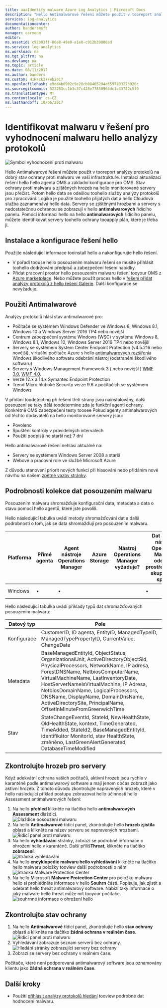 ```yaml
---
title: aaaIdentify malware Azure Log Analytics | Microsoft Docs
description: "Hello Antimalwarové řešení můžete použít v tooreport analýzy protokolů na dobrý stav ochrany proti malwaru ve vaší infrastruktuře."
services: log-analytics
documentationcenter: 
author: bandersmsft
manager: carmonm
editor: 
ms.assetid: c92b03ff-86e8-49e0-a1e8-c912b39006ad
ms.service: log-analytics
ms.workload: na
ms.tgt_pltfrm: na
ms.devlang: na
ms.topic: article
ms.date: 08/11/2017
ms.author: banders
ms.custom: H1Hack27Feb2017
ms.openlocfilehash: e9dd4b6902c9e28cb08465284e6597803273920c
ms.sourcegitcommit: 523283cc1b3c37c428e77850964dc1c33742c5f0
ms.translationtype: MT
ms.contentlocale: cs-CZ
ms.lasthandoff: 10/06/2017
---
```

# <a name="identify-malware-using-hello-malware-assessment-solution-in-log-analytics"></a>Identifikovat malwaru v řešení pro vyhodnocení malwaru hello analýzy protokolů

![Symbol vyhodnocení proti malwaru](./media/log-analytics-malware/antimalware-assessment-symbol.png)

Hello Antimalwarové řešení můžete použít v tooreport analýzy protokolů na dobrý stav ochrany proti malwaru ve vaší infrastruktuře. Instalaci aktualizací řešení hello hello agenta OMS a základní konfigurace pro OMS. Stav ochrany proti malwaru a zjištěných hrozeb na hello monitorované servery jsou přečíst. Potom hello data se odešlou toohello služby analýzy protokolů pro zpracování. Logika je použité toohello přijatých dat a hello Cloudová služba zaznamenává hello data. Servery se zjištěnými hrozbami a servery s nedostatečnou ochranou se zobrazují v hello **antimalwarových** řídicího panelu. Pomocí informací hello na hello **antimalwarových** řídicího panelu, můžete identifikovat servery toohello ochrany tooapply plán, které je třeba ji.

## <a name="installing-and-configuring-hello-solution"></a>Instalace a konfigurace řešení hello
Použijte následující informace tooinstall hello a nakonfigurujte hello řešení.

* V pořadí toouse hello posouzením malwaru řešení se musíte přihlásit toohello dodržování předpisů a zabezpečení řešení nabídky.
* Přidat pracovní prostor hello posouzením malwaru řešení tooyour OMS z [Azure marketplace](https://azuremarketplace.microsoft.com/marketplace/apps/Microsoft.AntiMalwareOMS?tab=Overview). Nebo můžete použít proces hello v [řešení přidat analýzy protokolů z hello řešení Galerie](log-analytics-add-solutions.md). Další konfigurace se nevyžaduje.

## <a name="use-antimalware"></a>Použití Antimalwarové
Analýzy protokolů hlásí stav antimalwarové pro:

* Počítače se systémem Windows Defender ve Windows 8, Windows 8.1, Windows 10 a Windows Server 2016 TP4 nebo novější
* Centrum zabezpečení systému Windows (WSC) v systému Windows 8, Windows 8.1, Windows 10, Windows Server 2016 TP4 nebo novější
* Servery se systémem System Center Endpoint Protection (v4.5.216 nebo novější), virtuální počítače Azure s hello [antimalwarových rozšíření](http://go.microsoft.com/fwlink/?linkid=398023)a Windows škodlivého softwaru odebrání nástroj (odstranění škodlivého softwaru)  
* Servery s Windows Management Framework 3 &#40; nebo novější &#41; [WMF 3.0](https://support.microsoft.com/kb/2506143), [WMF 4.0](http://www.microsoft.com/download/details.aspx?id=40855).
* Verze 12.x a 14.x Symantec Endpoint Protection
* Trend Micro hluboké Security verze 9.6 v počítačích se systémem Windows

V přidání toodetecting při řešení třetí strany jsou nainstalovány, další posouzení se taky dělá toodetermine zda je funkční agenti ochrany. Konkrétně OMS zabezpečení testy toosee Pokud agenty antimalwarových od těchto dodavatelů na hello monitorované servery jsou:

- Povoleno
- Spuštění kontroly v pravidelných intervalech
- Použití podpisů ne starší než 7 dní

Hello antimalwarové řešení nehlásí aktuálně na:

* Servery se systémem Windows Server 2008 a starší
* Webové a pracovní role ve službě Microsoft Azure


Z důvodu stanovení priorit nových funkcí při hlasování nebo přidáním nové návrhu na našem [zpětné vazby stránky](http://feedback.azure.com/forums/267889-azure-operational-insights/category/88093-malware-assessment-solution).

## <a name="malware-assessment-data-collection-details"></a>Podrobnosti kolekce dat posouzením malwaru
Posouzením malwaru shromažďuje konfigurační data, metadata a data o stavu pomocí hello agentů, které jste povolili.

Hello následující tabulka uvádí metody shromažďování dat a další podrobnosti o tom, jak se data shromažďují pro posouzením malwaru.

| Platforma | Přímé agenta | Agent nástroje Operations Manager | Azure Storage | Nástroj Operations Manager vyžaduje? | Dat agenta nástroje Operations Manager odeslána prostřednictvím skupiny pro správu | Frekvence kolekce |
| --- | --- | --- | --- | --- | --- | --- |
| Windows | &#8226; | &#8226; |  |  | &#8226; |každou hodinu |

Hello následující tabulka uvádí příklady typů dat shromažďovaných posouzením malwaru:

| **Datový typ** | **Pole** |
| --- | --- |
| Konfigurace |CustomerID, ID agenta, EntityID, ManagedTypeID, ManagedTypePropertyID, CurrentValue, ChangeDate |
| Metadata |BaseManagedEntityId, ObjectStatus, OrganizationalUnit, ActiveDirectoryObjectSid, PhysicalProcessors, NetworkName, IP adresa, ForestDNSName, NetbiosComputerName, VirtualMachineName, LastInventoryDate, HostServerNameIsVirtualMachine, IP Adresa, NetbiosDomainName, LogicalProcessors, DNSName, DisplayName, DomainDnsName, ActiveDirectorySite, PrincipalName, OffsetInMinuteFromGreenwichTime |
| Stav |StateChangeEventId, StateId, NewHealthState, OldHealthState, kontext, TimeGenerated, TimeAdded, StateId2, BaseManagedEntityId, identifikátor MonitorId, stav HealthState, změněno, LastGreenAlertGenerated, DatabaseTimeModified |

## <a name="review-threats-for-servers"></a>Zkontrolujte hrozeb pro servery
Když adekvátní ochrana vašich počítačů, aktivní hrozeb jsou rychle v karanténě podle antimalwarový software a mají jenom občas zobrazit jako aktivní hrozeb. Z tohoto důvodu zkontrolujte napravených hrozeb, které v hello následující příklad postupu zobrazovat hello účinnosti hello Assessment antimalwarových řešení:

1. Na hello **přehled** klikněte na tlačítko hello **antimalwarových Assessment** dlaždici.  
    ![Dlaždice posouzení malwaru](./media/log-analytics-malware/oms-antimalware01.png)
2. Na hello **Antimalwarové** řídicí panel, zkontrolujte hello **hrozeb zjistila** oblasti a klikněte na název serveru se napravených hrozbami.  
    ![Řídicí panel proti malwaru](./media/log-analytics-malware/oms-antimalware02.png)
3. Na hello **vyhledávání** stránky, zobrazí se podrobné informace o ohrožení hello v karanténě. Další příliš**Threat**, klikněte na tlačítko **zobrazení**.  
    ![Stránka vyhledávání](./media/log-analytics-malware/oms-antimalware03.png)
4. Na hello **encyklopedie malwaru hello vyhledávání** klikněte na tlačítko hello malwaru položky tooview další podrobnosti o něm.  
    ![Stránka Malware Protection Center](./media/log-analytics-malware/oms-antimalware04.png)
5. Na hello Microsoft **Malware Protection Center** pro položku malwaru hello si prohlédněte informace v hello **Souhrn** části. Popisuje, jak zjistit a odebrat hello threat antimalwarový software. Nabízí taky informace o jaký malware hello threat může mít tooyour počítače.  
    ![souhrnné informace o ohrožení hello](./media/log-analytics-malware/oms-antimalware05.png)

## <a name="review-protection-status"></a>Zkontrolujte stav ochrany
1. Na hello **Antimalwarové** řídicí panel, zkontrolujte hello **stav ochrany** oblasti a klikněte na tlačítko **žádná ochrana v reálném čase**.  
    ![Řídicí panel proti malwaru](./media/log-analytics-malware/oms-antimalware06.png)
2. Vyhledávání zobrazuje seznam serverů bez ochrany.  
    ![Hledání stránky zobrazující servery bez ochrany](./media/log-analytics-malware/oms-antimalware07.png)
3. Zobrazí se servery bez ochrany v reálném čase.

Počítače, které není podporovaná antimalwarový software jsou oznamovány klientu jako **žádná ochrana v reálném čase**.

## <a name="next-steps"></a>Další kroky
* Použití [přihlásit analýzy protokolů hledání](log-analytics-log-searches.md) tooview podrobné dat hodnocení malwaru.
